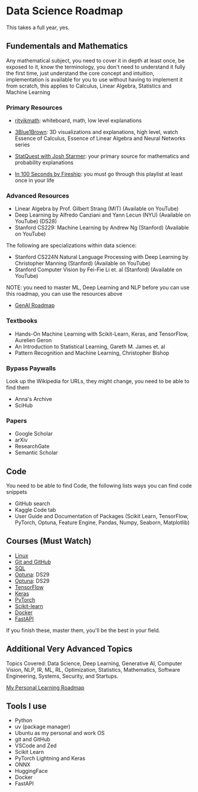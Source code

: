 # Data Science Roadmap

This takes a full year, yes.

## Fundementals and Mathematics

Any mathematical subject, you need to cover it in depth at least once, be exposed to it, know the terminology, you don't need to understand it fully the first time, just understand the core concept and intuition, implementation is available for you to use without having to implement it from scratch, this applies to Calculus, Linear Algebra, Statistics and Machine Learning

### Primary Resources

- [ritvikmath](https://www.youtube.com/@ritvikmath/playlists): whiteboard, math, low level explanations

- [3Blue1Brown](https://www.youtube.com/@3blue1brown/playlists): 3D visualizations and explanations, high level, watch Essence of Calculus, Essence of Linear Algebra and Neural Networks series

- [StatQuest with Josh Starmer](https://www.youtube.com/channel/UCtYLUTtgS3k1Fg4y5tAhLbw): your primary source for mathematics and probability explanations

- [In 100 Seconds by Fireship](https://www.youtube.com/playlist?list=PL0vfts4VzfNiI1BsIK5u7LpPaIDKMJIDN): you must go through this playlist at least once in your life

### Advanced Resources
- Linear Algebra by Prof. Gilbert Strang (MIT) (Available on YouTube)
- Deep Learning by Alfredo Canziani and Yann Lecun (NYU) (Available on YouTube) (DS28)
- Stanford CS229: Machine Learning by Andrew Ng (Stanford) (Available on YouTube)

The following are specializations within data science:

- Stanford CS224N Natural Language Processing with Deep Learning by Christopher Manning (Stanford) (Available on YouTube)
- Stanford Computer Vision by Fei-Fie Li et. al (Stanford) (Available on YouTube)

NOTE: you need to master ML, Deep Learning and NLP before you can use this roadmap, you can use the resources above
- [GenAI Roadmap](https://a-tabaza.github.io/genai_interview_questions/)

### Textbooks

- Hands-On Machine Learning with Scikit-Learn, Keras, and TensorFlow, Aurelien Geron
- An Introduction to Statistical Learning, Gareth M. James et. al
- Pattern Recognition and Machine Learning, Christopher Bishop

### Bypass Paywalls

Look up the Wikipedia for URLs, they might change, you need to be able to find them

- Anna's Archive
- SciHub

### Papers
- Google Scholar
- arXiv
- ResearchGate
- Semantic Scholar

## Code

You need to be able to find Code, the following lists ways you can find code snippets

- GitHub search
- Kaggle Code tab
- User Guide and Documentation of Packages (Scikit Learn, TensorFlow, PyTorch, Optuna, Feature Engine, Pandas, Numpy, Seaborn, Matplotlib)

## Courses (Must Watch)

- [Linux](https://www.youtube.com/watch?v=sWbUDq4S6Y8&pp=ygUNdWJ1bnR1IGNvdXJzZQ%3D%3D)
- [Git and GitHub](https://www.youtube.com/watch?v=rH3zE7VlIMs&t=428s&pp=ygUMZ2l0IHByaW1hZ2Vu)
- [SQL](https://www.youtube.com/watch?v=byHcYRpMgI4)
- [Optuna](https://www.youtube.com/watch?v=5nYqK-HaoKY&t=2923s): DS29
- [Optuna](https://www.youtube.com/watch?v=QejQVLkkgRA&pp=ygUOb3B0dW5hIHByb2JhYmw%3D): DS29
- [TensorFlow](https://www.youtube.com/watch?v=tPYj3fFJGjk&pp=ygURdGVuc29yZmxvdyBjb3Vyc2U%3D)
- [Keras](https://www.youtube.com/watch?v=qFJeN9V1ZsI&pp=ygUMa2VyYXMgY291cnNl)
- [PyTorch](https://www.youtube.com/watch?v=V_xro1bcAuA&pp=ygUOcHl0b3JjaCBjb3Vyc2U%3D)
- [Scikit-learn](https://www.youtube.com/watch?v=hDKCxebp88A&pp=ygUYc2Npa2l0IGxlYXJuIGZ1bGwgY291cnNl)
- [Docker](https://www.youtube.com/watch?v=pg19Z8LL06w&pp=ygUNZG9ja2VyIGNvdXJzZQ%3D%3D)
- [FastAPI](https://www.youtube.com/watch?v=7t2alSnE2-I&pp=ygUOZmFzdGFwaSBjb3Vyc2U%3D)

If you finish these, master them, you'll be the best in your field.

## Additional Very Advanced Topics

Topics Covered: Data Science, Deep Learning, Generative AI, Computer Vision, NLP, IR, ML, RL, Optimization, Statistics, Mathematics, Software Engineering, Systems, Security, and Startups.

[My Personal Learning Roadmap](https://github.com/a-tabaza/lectures_books_references)

## Tools I use

- Python
- uv (package manager)
- Ubuntu as my personal and work OS
- git and GitHub
- VSCode and Zed
- Scikit Learn
- PyTorch Lightning and Keras
- ONNX
- HuggingFace
- Docker 
- FastAPI